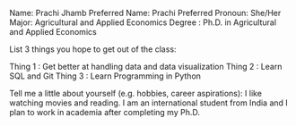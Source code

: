 Name: Prachi Jhamb
Preferred Name: Prachi
Preferred Pronoun: She/Her
Major: Agricultural and Applied Economics 
Degree : Ph.D. in Agricultural and Applied Economics

List 3 things you hope to get out of the class:

Thing 1 : Get better at handling data and data visualization
Thing 2 : Learn SQL and Git
Thing 3  : Learn Programming in Python

Tell me a little about yourself (e.g. hobbies, career aspirations): I like watching movies and reading. I am an international student from India and I plan to work in academia after completing my Ph.D. 



